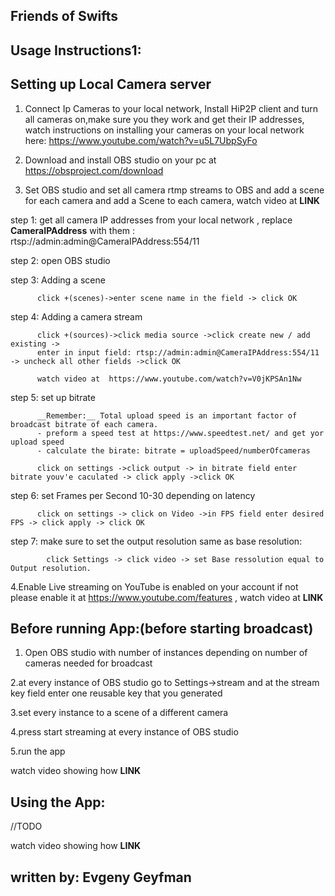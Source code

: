 Friends of Swifts 
------------------------

Usage Instructions1:
----------------------

Setting up Local Camera server
----------------------
1. Connect Ip Cameras to your local network, Install HiP2P client and turn all cameras on,make sure you they work and get their IP addresses,
  watch instructions on installing your cameras on your local network here: https://www.youtube.com/watch?v=u5L7UbpSyFo

2. Download and install OBS studio on your pc at https://obsproject.com/download 

3. Set OBS studio and set all camera rtmp streams to OBS and add a scene for each camera and add a Scene to each camera, watch video at __LINK__ 
  
  step 1: get all camera IP addresses from your local network , replace __CameraIPAddress__  with them : rtsp://admin:admin@CameraIPAddress:554/11
  
  step 2: open OBS studio
  
  step 3: Adding a scene

		  click +(scenes)->enter scene name in the field -> click OK
		  
  step 4: Adding a camera stream
  
		  click +(sources)->click media source ->click create new / add existing ->
		  enter in input field: rtsp://admin:admin@CameraIPAddress:554/11 -> uncheck all other fields ->click OK
		  
		  watch video at  https://www.youtube.com/watch?v=V0jKPSAn1Nw
		  
  step 5: set up bitrate 
  
		  __Remember:__ Total upload speed is an important factor of broadcast bitrate of each camera.
		  - preform a speed test at https://www.speedtest.net/ and get yor upload speed
		  - calculate the birate: bitrate = uploadSpeed/numberOfcameras
  
		  click on settings ->click output -> in bitrate field enter bitrate youv'e caculated -> click apply ->click OK
		  
  step 6: set Frames per Second 10-30 depending on latency 
  
		  click on settings -> click on Video ->in FPS field enter desired FPS -> click apply -> click OK
		  
  step 7: make sure to set the output resolution same as base resolution:  

			click Settings -> click video -> set Base ressolution equal to Output resolution.
			
4.Enable Live streaming on YouTube is enabled on your account if not please enable it at  https://www.youtube.com/features ,
  watch video at __LINK__ 



Before running App:(before starting broadcast)
----------------------
1. Open OBS studio with number of instances depending on number of cameras needed for broadcast

2.at every instance of OBS studio go to Settings->stream and at the stream key field enter one reusable key that you generated 

3.set every instance to a scene of a different camera

4.press start streaming at every instance of OBS studio

5.run the app

watch video showing how __LINK__

Using the App:
----------------------
//TODO

watch video showing how __LINK__

written by: Evgeny Geyfman
-----------------------



